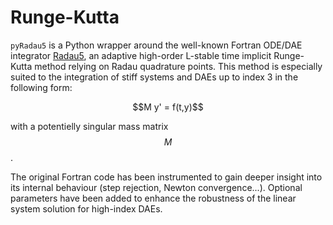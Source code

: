# Runge-Kutta

`pyRadau5` is a Python wrapper around the well-known Fortran ODE/DAE integrator [Radau5](http://www.unige.ch/~hairer/software.html), an adaptive high-order L-stable time implicit Runge-Kutta method relying on Radau quadrature points. This method is especially suited to the integration of stiff systems and DAEs up to index 3 in the following form:

<p align="center">
$$M y' = f(t,y)$$
</p>

with a potentielly singular mass matrix $$M$$.

The original Fortran code has been instrumented to gain deeper insight into its internal behaviour (step rejection, Newton convergence...).
Optional parameters have been added to enhance the robustness of the linear system solution for high-index DAEs.